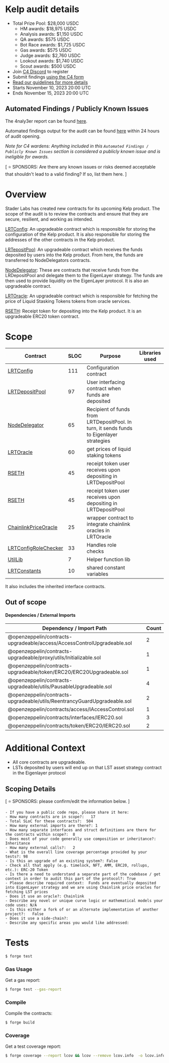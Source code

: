# Kelp audit details

- Total Prize Pool: $28,000 USDC
  - HM awards: $18,975 USDC
  - Analysis awards: $1,150 USDC
  - QA awards: $575 USDC
  - Bot Race awards: $1,725 USDC
  - Gas awards: $575 USDC
  - Judge awards: $2,760 USDC
  - Lookout awards: $1,740 USDC
  - Scout awards: $500 USDC
- Join [C4 Discord](https://discord.gg/code4rena) to register
- Submit findings [using the C4 form](https://code4rena.com/contests/2023-11-kelp-dao-rseth/submit)
- [Read our guidelines for more details](https://docs.code4rena.com/roles/wardens)
- Starts November 10, 2023 20:00 UTC
- Ends November 15, 2023 20:00 UTC

## Automated Findings / Publicly Known Issues

The 4naly3er report can be found [here](https://github.com/code-423n4/2023-11-kelp/blob/main/4naly3er-report.md).

Automated findings output for the audit can be found [here](https://github.com/code-423n4/2023-11-kelp/blob/main/bot-report.md) within 24 hours of audit opening.

_Note for C4 wardens: Anything included in this `Automated Findings / Publicly Known Issues` section is considered a publicly known issue and is ineligible for awards._

[ ⭐️ SPONSORS: Are there any known issues or risks deemed acceptable that shouldn't lead to a valid finding? If so, list them here. ]

# Overview

Stader Labs has created new contracts for its upcoming Kelp product. The scope of the audit is to review the contracts and ensure that they are secure, resilient, and working as intended.

[LRTConfig](https://github.com/code-423n4/2023-11-kelp/blob/main/src/LRTConfig.sol): An upgradeable contract which is responsible for storing the configuration of the Kelp product. It is also responsible for storing the addresses of the other contracts in the Kelp product.

[LRTepositPool](https://github.com/code-423n4/2023-11-kelp/blob/main/src/LRDepositPool.sol): An upgradeable contract which receives the funds deposited by users into the Kelp product. From here, the funds are transferred to NodeDelegators contracts.

[NodeDelegator](https://github.com/code-423n4/2023-11-kelp/blob/main/src/NodeDelegator.sol): These are contracts that receive funds from the LRDepositPool and delegate them to the EigenLayer strategy. The funds are then used to provide liquidity on the EigenLayer protocol. It is also an upgradeable contract.

[LRTOracle](https://github.com/code-423n4/2023-11-kelp/blob/main/src/LRTOracle.sol): An upgradeable contract which is responsible for fetching the price of Liquid Stasking Tokens tokens from oracle services.

[RSETH](https://github.com/code-423n4/2023-11-kelp/blob/main/src/RSETH.sol): Receipt token for depositing into the Kelp product. It is an upgradeable ERC20 token contract.

# Scope

| Contract                                                       | SLOC | Purpose                                                                                  | Libraries used |
| -------------------------------------------------------------- | ---- | ---------------------------------------------------------------------------------------- | -------------- |
| [LRTConfig](https://github.com/code-423n4/2023-11-kelp/blob/main/src/LRTConfig.sol)                               | 111  | Configuration contract                                                                   |
| [LRTDepositPool](https://github.com/code-423n4/2023-11-kelp/blob/main/src/LRTDepositPool.sol)                     | 97   | User interfacing contract when funds are deposited                                       |
| [NodeDelegator](https://github.com/code-423n4/2023-11-kelp/blob/main/src/NodeDelegator.sol)                       | 65   | Recipient of funds from LRTDepositPool. In turn, it sends funds to Eigenlayer strategies |
| [LRTOracle](https://github.com/code-423n4/2023-11-kelp/blob/main/src/LRTOracle.sol)                               | 60   | get prices of liquid staking tokens                                                      |
| [RSETH](https://github.com/code-423n4/2023-11-kelp/blob/main/src/RSETH.sol)                                       | 45   | receipt token user receives upon depositing in LRTDepositPool                            |
| [RSETH](https://github.com/code-423n4/2023-11-kelp/blob/main/src/RSETH.sol)                                       | 45   | receipt token user receives upon depositing in LRTDepositPool                            |
| [ChainlinkPriceOracle](https://github.com/code-423n4/2023-11-kelp/blob/main/src/oracles/ChainlinkPriceOracle.sol) | 25   | wrapper contract to integrate chainlink oracles in LRTOracle                             |
| [LRTConfigRoleChecker](https://github.com/code-423n4/2023-11-kelp/blob/main/src/utils/LRTConfigRoleChecker.sol)   | 33   | Handles role checks                                                                      |
| [UtilLib](https://github.com/code-423n4/2023-11-kelp/blob/main/src/utils/UtilLib.sol)                             | 7    | Helper function lib                                                                      |
| [LRTConstants](https://github.com/code-423n4/2023-11-kelp/blob/main/src/utils/LRTConstants.sol)                   | 10   | shared constant variables                                                                |

It also includes the inherited interface contracts.

## Out of scope

#### <span id=t-package-imports>Dependencies / External Imports</span>

| Dependency / Import Path                                                 | Count |
| ------------------------------------------------------------------------ | ----- |
| @openzeppelin/contracts-upgradeable/access/AccessControlUpgradeable.sol  | 2     |
| @openzeppelin/contracts-upgradeable/proxy/utils/Initializable.sol        | 1     |
| @openzeppelin/contracts-upgradeable/token/ERC20/ERC20Upgradeable.sol     | 1     |
| @openzeppelin/contracts-upgradeable/utils/PausableUpgradeable.sol        | 4     |
| @openzeppelin/contracts-upgradeable/utils/ReentrancyGuardUpgradeable.sol | 2     |
| @openzeppelin/contracts/access/IAccessControl.sol                        | 1     |
| @openzeppelin/contracts/interfaces/IERC20.sol                            | 3     |
| @openzeppelin/contracts/token/ERC20/IERC20.sol                           | 2     |

# Additional Context

- All core contracts are upgradeable.
- LSTs deposited by users will end up on that LST asset strategy contract in the Eigenlayer protocol

## Scoping Details

[ ⭐️ SPONSORS: please confirm/edit the information below. ]

```
- If you have a public code repo, please share it here:
- How many contracts are in scope?:   17
- Total SLoC for these contracts?:  504
- How many external imports are there?: 1
- How many separate interfaces and struct definitions are there for the contracts within scope?:  8
- Does most of your code generally use composition or inheritance?:   Inheritance
- How many external calls?:   2
- What is the overall line coverage percentage provided by your tests?: 98
- Is this an upgrade of an existing system?: False
- Check all that apply (e.g. timelock, NFT, AMM, ERC20, rollups, etc.): ERC-20 Token
- Is there a need to understand a separate part of the codebase / get context in order to audit this part of the protocol?: True
- Please describe required context:  Funds are eventually deposited into EigenLayer strategy and we are using Chainlink price oracles for fetching LST prices
- Does it use an oracle?: Chainlink
- Describe any novel or unique curve logic or mathematical models your code uses: N/A
- Is this either a fork of or an alternate implementation of another project?:   False
- Does it use a side-chain?:
- Describe any specific areas you would like addressed:
```

# Tests

```sh
$ forge test
```

### Gas Usage

Get a gas report:

```sh
$ forge test --gas-report
```

### Compile

Compile the contracts:

```sh
$ forge build
```

### Coverage

Get a test coverage report:

```sh
$ forge coverage --report lcov && lcov --remove lcov.info  -o lcov.info 'test/*' 'script/*'
```
